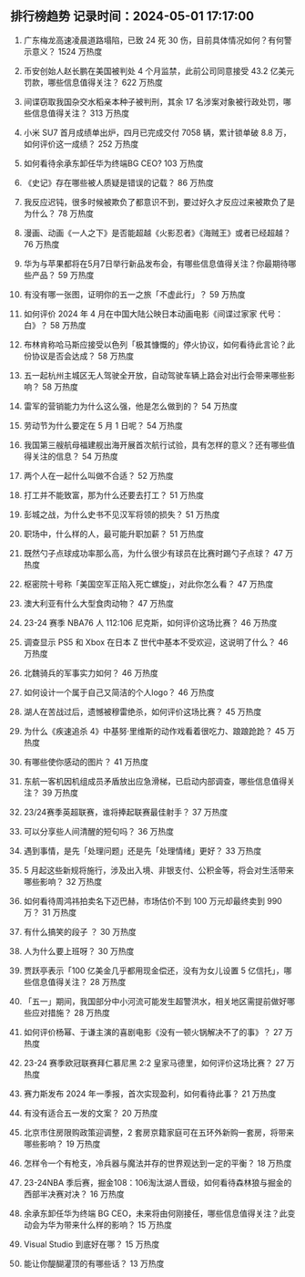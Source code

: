 
## 排行榜趋势 记录时间：2024-05-01 17:17:00
  
  1. 广东梅龙高速凌晨道路塌陷，已致 24 死 30 伤，目前具体情况如何？有何警示意义？ 1524 万热度
    
  2. 币安创始人赵长鹏在美国被判处 4 个月监禁，此前公司同意接受 43.2 亿美元罚款，哪些信息值得关注？ 622 万热度
    
  3. 间谍窃取我国杂交水稻亲本种子被判刑，其余 17 名涉案对象被行政处罚，哪些信息值得关注？ 313 万热度
    
  4. 小米 SU7 首月成绩单出炉，四月已完成交付 7058 辆，累计锁单破 8.8 万，如何评价这一成绩？ 252 万热度
    
  5. 如何看待余承东卸任华为终端BG CEO? 103 万热度
    
  6. 《史记》存在哪些被人质疑是错误的记载？ 86 万热度
    
  7. 我反应迟钝，很多时候被欺负了都意识不到，要过好久才反应过来被欺负了是为什么？ 78 万热度
    
  8. 漫画、动画《一人之下》是否能超越《火影忍者》《海贼王》或者已经超越？ 76 万热度
    
  9. 华为与苹果都将在5月7日举行新品发布会，有哪些信息值得关注？你最期待哪些产品？ 59 万热度
    
  10. 有没有哪一张图，证明你的五一之旅「不虚此行」？ 59 万热度
    
  11. 如何评价 2024 年 4 月在中国大陆公映日本动画电影《间谍过家家 代号：白》？ 58 万热度
    
  12. 布林肯称哈马斯应接受以色列「极其慷慨的」停火协议，如何看待此言论？此份协议是否会达成？ 58 万热度
    
  13. 五一起杭州主城区无人驾驶全开放，自动驾驶车辆上路会对出行会带来哪些影响？ 58 万热度
    
  14. 雷军的营销能力为什么这么强，他是怎么做到的？ 54 万热度
    
  15. 劳动节为什么要定在 5 月 1 日呢？ 54 万热度
    
  16. 我国第三艘航母福建舰出海开展首次航行试验，具有怎样的意义？还有哪些值得关注的信息？ 54 万热度
    
  17. 两个人在一起什么叫做不合适？ 52 万热度
    
  18. 打工并不能致富，那为什么还要去打工？ 51 万热度
    
  19. 彭城之战，为什么史书不见汉军将领的损失？ 51 万热度
    
  20. 职场中，什么样的人，最可能升职加薪？ 51 万热度
    
  21. 既然勺子点球成功率那么高，为什么很少有球员在比赛时踢勺子点球？ 47 万热度
    
  22. 枢密院十号称「美国空军正陷入死亡螺旋」，对此你怎么看？ 47 万热度
    
  23. 澳大利亚有什么大型食肉动物？ 47 万热度
    
  24. 23-24 赛季 NBA76 人 112:106 尼克斯，如何评价这场比赛？ 46 万热度
    
  25. 调查显示 PS5 和 Xbox 在日本 Z 世代中基本不受欢迎，这说明了什么？ 46 万热度
    
  26. 北魏骑兵的军事实力如何？ 46 万热度
    
  27. 如何设计一个属于自己又简洁的个人logo？ 46 万热度
    
  28. 湖人在苦战过后，遗憾被穆雷绝杀，如何评价这场比赛？ 45 万热度
    
  29. 为什么《疾速追杀 4》中基努·里维斯的动作戏看着很吃力、踉踉跄跄？ 45 万热度
    
  30. 有哪些使你感动的图片？ 41 万热度
    
  31. 东航一客机因机组成员矛盾放出应急滑梯，已启动内部调查，哪些信息值得关注？ 39 万热度
    
  32. 23/24赛季英超联赛，谁将捧起联赛最佳射手？ 37 万热度
    
  33. 可以分享些人间清醒的短句吗？ 36 万热度
    
  34. 遇到事情，是先「处理问题」还是先「处理情绪」更好？ 33 万热度
    
  35. 5 月起这些新规将施行，涉及出入境、非银支付、公积金等，将会对生活带来哪些影响？ 32 万热度
    
  36. 如何看待周鸿祎拍卖名下迈巴赫，市场估价不到 100 万元却最终卖到 990 万？ 31 万热度
    
  37. 有什么搞笑的段子 ？ 30 万热度
    
  38. 人为什么要上班呀？ 30 万热度
    
  39. 贾跃亭表示「100 亿美金几乎都用现金偿还，没有为女儿设置 5 亿信托」，哪些信息值得关注？ 28 万热度
    
  40. 「五一」期间，我国部分中小河流可能发生超警洪水，相关地区需提前做好哪些应对措施？ 28 万热度
    
  41. 如何评价杨幂、于谦主演的喜剧电影《没有一顿火锅解决不了的事》？ 27 万热度
    
  42. 23-24 赛季欧冠联赛拜仁慕尼黑 2:2 皇家马德里，如何评价这场比赛？ 27 万热度
    
  43. 赛力斯发布 2024 年一季报，首次实现盈利，如何看待此事？ 21 万热度
    
  44. 有没有适合五一发的文案？ 20 万热度
    
  45. 北京市住房限购政策迎调整，2 套房京籍家庭可在五环外新购一套房，将带来哪些影响？ 19 万热度
    
  46. 怎样令一个有枪支，冷兵器与魔法并存的世界观达到一定的平衡？ 18 万热度
    
  47. 23-24NBA 季后赛，掘金108：106淘汰湖人晋级，如何看待森林狼与掘金的西部半决赛对决？ 16 万热度
    
  48. 余承东卸任华为终端 BG CEO，未来将由何刚接任，哪些信息值得关注？此变动会为华为带来什么样的影响？ 15 万热度
    
  49. Visual Studio 到底好在哪？ 15 万热度
    
  50. 能让你醍醐灌顶的有哪些话？ 13 万热度
    